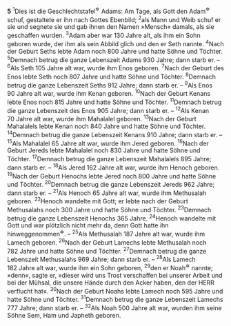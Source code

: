 __5__
<sup>1</sup>Dies ist die Geschlechtstafel<sup title="= das Verzeichnis der Nachkommen">&#x2732;</sup> Adams: Am Tage, als Gott den Adam<sup title="= den Menschen">&#x2732;</sup> schuf, gestaltete er ihn nach Gottes Ebenbild;
<sup>2</sup>als Mann und Weib schuf er sie und segnete sie und gab ihnen den Namen »Mensch« damals, als sie geschaffen wurden.
<sup>3</sup>Adam aber war 130 Jahre alt, als ihm ein Sohn geboren wurde, der ihm als sein Abbild glich und den er Seth nannte.
<sup>4</sup>Nach der Geburt Seths lebte Adam noch 800 Jahre und hatte Söhne und Töchter.
<sup>5</sup>Demnach betrug die ganze Lebenszeit Adams 930 Jahre; dann starb er. –
<sup>6</sup>Als Seth 105 Jahre alt war, wurde ihm Enos geboren.
<sup>7</sup>Nach der Geburt des Enos lebte Seth noch 807 Jahre und hatte Söhne und Töchter.
<sup>8</sup>Demnach betrug die ganze Lebenszeit Seths 912 Jahre; dann starb er. –
<sup>9</sup>Als Enos 90 Jahre alt war, wurde ihm Kenan geboren.
<sup>10</sup>Nach der Geburt Kenans lebte Enos noch 815 Jahre und hatte Söhne und Töchter.
<sup>11</sup>Demnach betrug die ganze Lebenszeit des Enos 905 Jahre; dann starb er. –
<sup>12</sup>Als Kenan 70 Jahre alt war, wurde ihm Mahalalel geboren.
<sup>13</sup>Nach der Geburt Mahalalels lebte Kenan noch 840 Jahre und hatte Söhne und Töchter.
<sup>14</sup>Demnach betrug die ganze Lebenszeit Kenans 910 Jahre; dann starb er. –
<sup>15</sup>Als Mahalalel 65 Jahre alt war, wurde ihm Jered geboren.
<sup>16</sup>Nach der Geburt Jereds lebte Mahalalel noch 830 Jahre und hatte Söhne und Töchter.
<sup>17</sup>Demnach betrug die ganze Lebenszeit Mahalalels 895 Jahre; dann starb er. –
<sup>18</sup>Als Jered 162 Jahre alt war, wurde ihm Henoch geboren.
<sup>19</sup>Nach der Geburt Henochs lebte Jered noch 800 Jahre und hatte Söhne und Töchter.
<sup>20</sup>Demnach betrug die ganze Lebenszeit Jereds 962 Jahre; dann starb er. –
<sup>21</sup>Als Henoch 65 Jahre alt war, wurde ihm Methusalah geboren.
<sup>22</sup>Henoch wandelte mit Gott; er lebte nach der Geburt Methusalahs noch 300 Jahre und hatte Söhne und Töchter.
<sup>23</sup>Demnach betrug die ganze Lebenszeit Henochs 365 Jahre.
<sup>24</sup>Henoch wandelte mit Gott und war plötzlich nicht mehr da, denn Gott hatte ihn hinweggenommen<sup title="vgl. Hebr 11,5">&#x2732;</sup>. –
<sup>25</sup>Als Methusalah 187 Jahre alt war, wurde ihm Lamech geboren.
<sup>26</sup>Nach der Geburt Lamechs lebte Methusalah noch 782 Jahre und hatte Söhne und Töchter.
<sup>27</sup>Demnach betrug die ganze Lebenszeit Methusalahs 969 Jahre; dann starb er. –
<sup>28</sup>Als Lamech 182 Jahre alt war, wurde ihm ein Sohn geboren,
<sup>29</sup>den er Noah<sup title="d.h. Trost, Ruhe">&#x2732;</sup> nannte; »denn«, sagte er, »dieser wird uns Trost verschaffen bei unserer Arbeit und bei der Mühsal, die unsere Hände durch den Acker haben, den der HERR verflucht hat«.
<sup>30</sup>Nach der Geburt Noahs lebte Lamech noch 595 Jahre und hatte Söhne und Töchter.
<sup>31</sup>Demnach betrug die ganze Lebenszeit Lamechs 777 Jahre; dann starb er. –
<sup>32</sup>Als Noah 500 Jahre alt war, wurden ihm seine Söhne Sem, Ham und Japheth geboren.